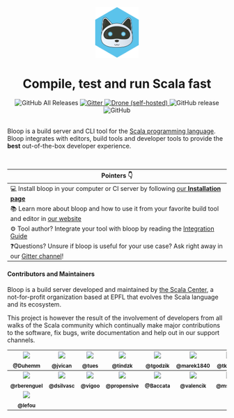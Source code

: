 <div align="center">

<img src="website/static/img/impure-logo-bloop.png" alt="logo" width="20%">

# Compile, test and run Scala fast

<img alt="GitHub All Releases" src="https://img.shields.io/github/downloads/scalacenter/bloop/total.svg?color=orange&style=flat-square">
<a href="https://gitter.im/scalacenter/bloop">
<img alt="Gitter" src="https://img.shields.io/gitter/room/scalacenter/bloop.svg?color=red&logo=gitter&style=flat-square" />
</a>
<a href="https://ci.scala-lang.org/scalacenter/bloop">
<img alt="Drone (self-hosted)" src="https://img.shields.io/drone/build/scalacenter/bloop.svg?logo=drone&server=https%3A%2F%2Fci.scala-lang.org&style=flat-square" />
</a>
<img alt="GitHub release" src="https://img.shields.io/github/release/scalacenter/bloop.svg?color=green&logo=github">
<img alt="GitHub" src="https://img.shields.io/github/license/scalacenter/bloop.svg?color=blue&style=flat-square" />

<div align="left">
<br>
  
Bloop is a build server and CLI tool for the [Scala programming
language](https://scala-lang.org). Bloop integrates with editors, build tools
and developer tools to provide the **best** out-of-the-box developer
experience.

<br>

| Pointers 👇 |
| -------- |
| 💻 Install bloop in your computer or CI server by following [our **Installation page**](https://scalacenter.github.io/bloop/setup) |
| 📚 Learn more about bloop and how to use it from your favorite build tool and editor in <a href="https://scalacenter.github.io/bloop">our website</a> |
| ⚙️ Tool author? Integrate your tool with bloop by reading the [Integration Guide](https://scalacenter.github.io/bloop/docs/integration) |
| ❓Questions? Unsure if bloop is useful for your use case? Ask right away in our [Gitter channel](https://gitter.im/scalacenter/bloop)! |

#### Contributors and Maintainers

Bloop is a build server developed and maintained by [the Scala
Center](https://scala.epfl.ch), a not-for-profit organization based at EPFL
that evolves the Scala language and its ecosystem.

This project is however the result of the involvement of developers from all
walks of the Scala community which continually make major contributions to
the software, fix bugs, write documentation and help out in our support
channels.

<!-- ALL-CONTRIBUTORS-LIST:START - Do not remove or modify this section -->
<!-- prettier-ignore -->
| [<img src="https://avatars0.githubusercontent.com/u/1765926?v=4" width="50px;"/><br /><sub><b>@Duhemm</b></sub>](https://github.com/Duhemm)<br /> | [<img src="https://avatars0.githubusercontent.com/u/2462974?v=4" width="50px;"/><br /><sub><b>@jvican</b></sub>](http://jvican.github.com)<br /> | [<img src="https://avatars3.githubusercontent.com/u/1550710?v=4" width="50px;"/><br /><sub><b>@tues</b></sub>](https://github.com/tues)<br /> | [<img src="https://avatars2.githubusercontent.com/u/196819?v=4" width="50px;"/><br /><sub><b>@tindzk</b></sub>](http://nieradzik.me/)<br /> | [<img src="https://avatars2.githubusercontent.com/tgodzik?v=4" width="50px;"/><br /><sub><b>@tgodzik</b></sub>](https://github.com/tgodzik)<br /> | [<img src="https://avatars2.githubusercontent.com/marek1840?v=4" width="50px;"/><br /><sub><b>@marek1840</b></sub>](https://github.com/marek1840)<br /> | [<img src="https://avatars3.githubusercontent.com/u/1114784?v=4" width="50px;"/><br /><sub><b>@tkroman</b></sub>](http://github.com/tkroman)<br /> |
| :---: | :---: | :---: | :---: | :---: | :---: | :---: |
| [<img src="https://avatars3.githubusercontent.com/u/2410938?v=4" width="50px;"/><br /><sub><b>@rberenguel</b></sub>](http://www.mostlymaths.net)<br /> | [<img src="https://avatars3.githubusercontent.com/u/24484414?v=4" width="50px;"/><br /><sub><b>@dsilvasc</b></sub>](https://github.com/dsilvasc)<br /> | [<img src="https://avatars2.githubusercontent.com/u/2292489?v=4" width="50px;"/><br /><sub><b>@vigoo</b></sub>](https://github.com/vigoo)<br /> | [<img src="https://avatars0.githubusercontent.com/u/1024588?v=4" width="50px;"/><br /><sub><b>@propensive</b></sub>](http://propensive.com/)<br /> | [<img src="https://avatars2.githubusercontent.com/u/4439335?v=4" width="50px;"/><br /><sub><b>@Baccata</b></sub>](https://github.com/Baccata)<br /> | [<img src="https://avatars2.githubusercontent.com/u/5440389?v=4" width="50px;"/><br /><sub><b>@valencik</b></sub>](https://github.com/valencik)<br /> | [<img src="https://avatars3.githubusercontent.com/u/36041566?v=4" width="50px;"/><br /><sub><b>@msvaljek</b></sub>](https://github.com/msvaljek)<br /> |
| [<img src="https://avatars1.githubusercontent.com/u/1321393?v=4" width="50px;"/><br /><sub><b>@lefou</b></sub>](https://twitter.com/TobiasRoeser)<br /> |
<!-- ALL-CONTRIBUTORS-LIST:END -->

[gitter]: https://github.com/scalacenter/bloop
[contributing]: https://scalacenter.github.io/bloop/docs/developer-documentation/
[scalacenter]: https://scala.epfl.ch
[coc]: https://www.scala-lang.org/conduct/
